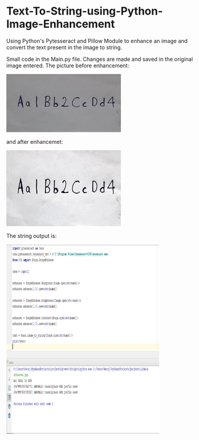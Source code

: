 # Text-To-String-using-Python-Image-Enhancement
Using Python's Pytesseract and Pillow Module to enhance an image and convert the text present in the image to string.

Small code in the Main.py file. Changes are made and saved in the original image entered.
The picture before enhancement:

<img src= "https://github.com/sonalisaraswat/Text-To-String-using-Python-Image-Enhancement/blob/master/original.jpg" width="60%" heigth="200">

and after enhancemet:

<img src="https://github.com/sonalisaraswat/Text-To-String-using-Python-Image-Enhancement/blob/master/Enhanced.jpg" width="60%" height="200">

The string output is:

<img src="https://github.com/sonalisaraswat/Text-To-String-using-Python-Image-Enhancement/blob/master/code%2Boutput.png" width="80%" height="500">

